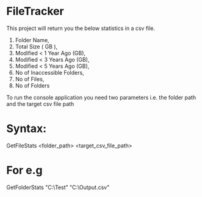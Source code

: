 # FileTracker

This project will return you the below statistics in a csv file.

1. Folder Name,
2. Total Size ( GB ),
3. Modified < 1 Year Ago (GB),
4. Modified < 3 Years Ago (GB),
5. Modified < 5 Years Ago (GB),
6. No of Inaccessible Folders,
7. No of Files,
8. No of Folders


To run the console application you need two parameters i.e. the folder path and the target csv file path

# Syntax: 
GetFileStats <folder_path> <target_csv_file_path>

# For e.g 
GetFolderStats  "C:\Test" "C:\Output.csv"
